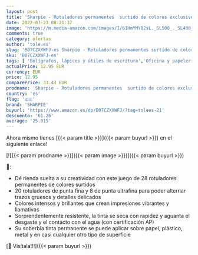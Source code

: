 ```yaml
---
layout: post
title: 'Sharpie - Rotuladores permanentes  surtido de colores exclusivo  punta fina y ultrafina  juego de 28'
date: 2022-07-23 08:21:37
image: 'https://m.media-amazon.com/images/I/61HmYMY82sL._SL500_._SL400_.jpg'
comments: true
category: ofertas
author: 'tole.es'
slug: 'B07CZXXWFJ-es Sharpie - Rotuladores permanentes surtido de colores...'
sku: 'B07CZXXWFJ-es'
tags: [ 'Bolígrafos, lápices y útiles de escritura','Oficina y papelería','Rotuladores permanentes','Rotuladores y subrayadores','rotuladores','sharpie','🇪🇸', ]
actualPrice: 12.95 EUR
currency: EUR
price: 12.95
comparePrice: 33.43 EUR
prodname: 'Sharpie - Rotuladores permanentes  surtido de colores exclusivo  punta fina y ultrafina  juego de 28'
country: 'es'
flag: '🇪🇸'
brand: 'SHARPIE'
buyurl: 'https://www.amazon.es/dp/B07CZXXWFJ/?tag=tolees-21'
descuento: '61.26'
average: '25.015'
---
```


Ahora mismo tienes [{{< param title >}}]({{< param buyurl >}}) en el siguiente enlace!

[![{{< param prodname >}}]({{< param image >}})]({{< param buyurl >}})

🔎:

- Dé rienda suelta a su creatividad con este juego de 28 rotuladores permanentes de colores surtidos
- 20 rotuladores de punta fina y 8 de punta ultrafina para poder alternar trazos gruesos y detalles delicados
- Colores intensos y brillantes que crean impresiones vibrantes y llamativas
- Sorprendentemente resistente, la tinta se seca con rapidez y aguanta el desgaste y el contacto con el agua (con certificación AP)
- Su soberbia tinta permanente se puede aplicar sobre papel, plástico, metal y en casi cualquier otro tipo de superficie

[🛒 Visítala!!!]({{< param buyurl >}})
